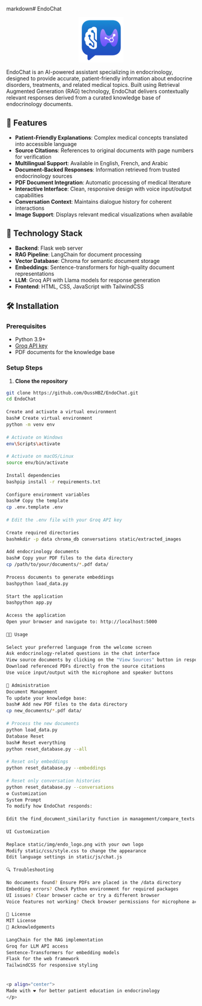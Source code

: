 markdown# EndoChat

<p align="center">
 <img src="static/img/endo_logo.png" alt="EndoChat Logo" width="120">
</p>

EndoChat is an AI-powered assistant specializing in endocrinology, designed to provide accurate, patient-friendly information about endocrine disorders, treatments, and related medical topics. Built using Retrieval Augmented Generation (RAG) technology, EndoChat delivers contextually relevant responses derived from a curated knowledge base of endocrinology documents.

## 🌟 Features

- **Patient-Friendly Explanations**: Complex medical concepts translated into accessible language
- **Source Citations**: References to original documents with page numbers for verification
- **Multilingual Support**: Available in English, French, and Arabic
- **Document-Backed Responses**: Information retrieved from trusted endocrinology sources
- **PDF Document Integration**: Automatic processing of medical literature
- **Interactive Interface**: Clean, responsive design with voice input/output capabilities
- **Conversation Context**: Maintains dialogue history for coherent interactions
- **Image Support**: Displays relevant medical visualizations when available

## 🧪 Technology Stack

- **Backend**: Flask web server
- **RAG Pipeline**: LangChain for document processing
- **Vector Database**: Chroma for semantic document storage
- **Embeddings**: Sentence-transformers for high-quality document representations
- **LLM**: Groq API with Llama models for response generation
- **Frontend**: HTML, CSS, JavaScript with TailwindCSS

## 🛠️ Installation

### Prerequisites

- Python 3.9+
- [Groq API key](https://console.groq.com/docs/quickstart)
- PDF documents for the knowledge base

### Setup Steps

1. **Clone the repository**
  ```bash
  git clone https://github.com/OussHBZ/EndoChat.git
  cd EndoChat

Create and activate a virtual environment
bash# Create virtual environment
python -m venv env

# Activate on Windows
env\Scripts\activate

# Activate on macOS/Linux
source env/bin/activate

Install dependencies
bashpip install -r requirements.txt

Configure environment variables
bash# Copy the template
cp .env.template .env

# Edit the .env file with your Groq API key

Create required directories
bashmkdir -p data chroma_db conversations static/extracted_images

Add endocrinology documents
bash# Copy your PDF files to the data directory
cp /path/to/your/documents/*.pdf data/

Process documents to generate embeddings
bashpython load_data.py

Start the application
bashpython app.py

Access the application
Open your browser and navigate to: http://localhost:5000

🧑‍💻 Usage

Select your preferred language from the welcome screen
Ask endocrinology-related questions in the chat interface
View source documents by clicking on the "View Sources" button in responses
Download referenced PDFs directly from the source citations
Use voice input/output with the microphone and speaker buttons

🔧 Administration
Document Management
To update your knowledge base:
bash# Add new PDF files to the data directory
cp new_documents/*.pdf data/

# Process the new documents
python load_data.py
Database Reset
bash# Reset everything
python reset_database.py --all

# Reset only embeddings
python reset_database.py --embeddings

# Reset only conversation histories
python reset_database.py --conversations
⚙️ Customization
System Prompt
To modify how EndoChat responds:

Edit the find_document_similarity function in management/compare_texts.py

UI Customization

Replace static/img/endo_logo.png with your own logo
Modify static/css/style.css to change the appearance
Edit language settings in static/js/chat.js

🔍 Troubleshooting

No documents found? Ensure PDFs are placed in the /data directory
Embedding errors? Check Python environment for required packages
UI issues? Clear browser cache or try a different browser
Voice features not working? Check browser permissions for microphone access

📄 License
MIT License
🙏 Acknowledgements

LangChain for the RAG implementation
Groq for LLM API access
Sentence-Transformers for embedding models
Flask for the web framework
TailwindCSS for responsive styling


<p align="center">
  Made with ❤️ for better patient education in endocrinology
</p>
```